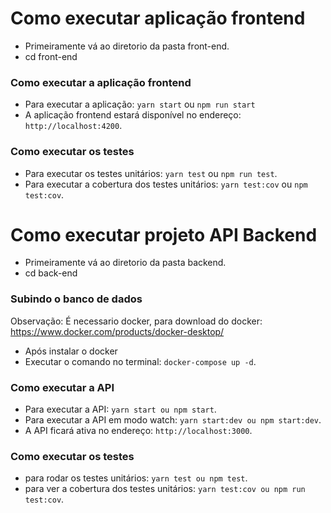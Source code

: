 #  Como executar aplicação frontend
- Primeiramente vá ao diretorio da pasta front-end.
- cd front-end 
### Como executar a aplicação frontend
- Para executar a aplicação: `yarn start` ou `npm run start`
- A aplicação frontend estará disponível no endereço: `http://localhost:4200`.

### Como executar os testes
- Para executar os testes unitários: `yarn test` ou  `npm run test`.
- Para executar a cobertura dos testes unitários: `yarn test:cov` ou `npm test:cov`.


#  Como executar projeto API Backend
- Primeiramente vá ao diretorio da pasta backend.
- cd back-end 

### Subindo o banco de dados
Observação: É necessario docker, para download do docker: https://www.docker.com/products/docker-desktop/
- Após instalar o docker
- Executar o comando no terminal: `docker-compose up -d`.

### Como executar a API
- Para executar a API: `yarn start ou npm start`.
- Para executar a API em modo watch: `yarn start:dev ou npm start:dev`.
- A API ficará ativa  no endereço: `http://localhost:3000`.

### Como executar os testes
- para rodar os testes unitários: `yarn test ou npm test`.
- para ver a cobertura dos testes unitários: `yarn test:cov ou npm run test:cov`.
